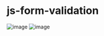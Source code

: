 # js-form-validation

![image](https://github.com/Melanie-J-Baker/js-form-validation/assets/104843873/3a26195d-f49a-4b2f-8ab2-dd92fb80a103)
![image](https://github.com/Melanie-J-Baker/js-form-validation/assets/104843873/b8a7c261-f544-4711-8981-3629bd485121)

